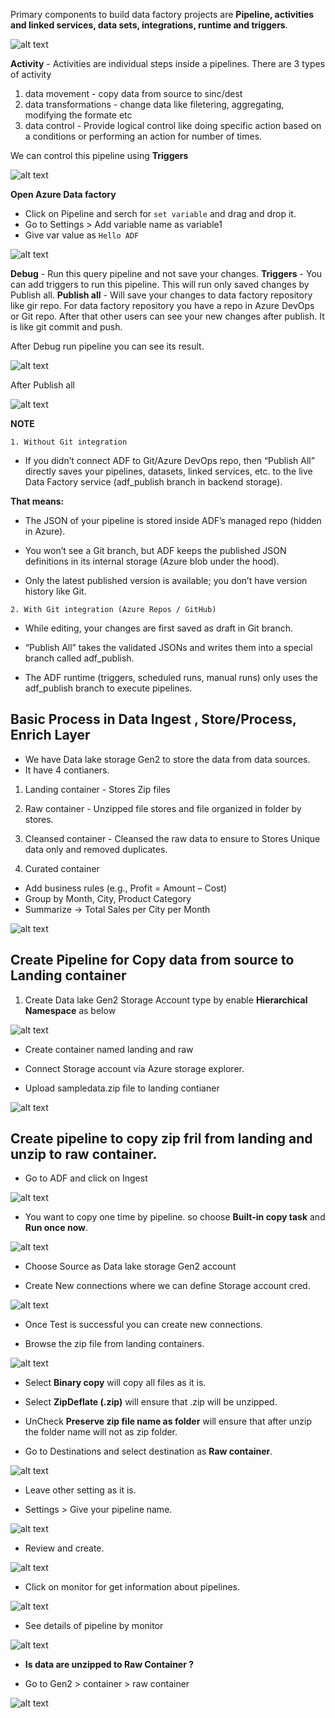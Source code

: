 Primary components to build data factory projects are **Pipeline, activities and linked services, data sets, integrations, runtime and triggers**.

![alt text](comp.png)

**Activity** - Activities are individual steps inside a pipelines.
There are 3 types of activity

1. data movement - copy data from source to sinc/dest
2. data transformations - change data like filetering, aggregating, modifying the formate etc
3. data control - Provide logical control like doing specific action based on a conditions or performing an action for number of times.

We can control this pipeline using **Triggers**

![alt text](activity.png)

**Open Azure Data factory**

- Click on Pipeline and serch for `set variable` and drag and drop it.
- Go to Settings > Add variable name as variable1
- Give var value as `Hello ADF`

![alt text](setvarpipe.png)

**Debug** - Run this query pipeline and not save your changes.
**Triggers** - You can add triggers to run this pipeline. This will run only saved changes by Publish all.
**Publish all** - Will save your changes to data factory repository like gir repo. For data factory repository you have a repo in Azure DevOps or Git repo.
After that other users can see your new changes after publish. It is like git commit and push.

After Debug run pipeline you can see its result.

![alt text](debug.png)

After Publish all

![alt text](afterpublish.png)

**NOTE**

`1. Without Git integration`

- If you didn’t connect ADF to Git/Azure DevOps repo, then “Publish All” directly saves your pipelines, datasets, linked services, etc. to the live Data Factory service (adf_publish branch in backend storage).

**That means:**

  - The JSON of your pipeline is stored inside ADF’s managed repo (hidden in Azure).

  - You won’t see a Git branch, but ADF keeps the published JSON definitions in its internal storage (Azure blob under the hood).

  - Only the latest published version is available; you don’t have version history like Git.

`2. With Git integration (Azure Repos / GitHub)`

  - While editing, your changes are first saved as draft in Git branch.

  - “Publish All” takes the validated JSONs and writes them into a special branch called adf_publish.

  - The ADF runtime (triggers, scheduled runs, manual runs) only uses the adf_publish branch to execute pipelines.

## Basic Process in Data Ingest , Store/Process, Enrich Layer

- We have Data lake storage Gen2 to store the data from data sources.
- It have 4 contianers.

1. Landing container - Stores Zip files
2. Raw container - Unzipped file stores and file organized in folder by stores.
3. Cleansed container - Cleansed the raw data to ensure to Stores Unique data only and removed duplicates.

4. Curated container

  - Add business rules (e.g., Profit = Amount – Cost)
  - Group by Month, City, Product Category
  - Summarize → Total Sales per City per Month

![alt text](DataIngest-to-Enrich.png)

Create Pipeline for Copy data from source to Landing container
---

1. Create Data lake Gen2 Storage Account type by enable **Hierarchical Namespace** as below

![alt text](Createdatalake.png)

- Create container named landing and raw

- Connect Storage account via Azure storage explorer.
- Upload sampledata.zip file to landing contianer

![alt text](data-to-landing.png)

Create pipeline to copy zip fril from landing and unzip to raw container.
---

- Go to ADF and click on Ingest

![alt text](ingest.png)

- You want to copy one time by pipeline. so choose **Built-in copy task** and **Run once now**.

![alt text](copydatapipe.png)

- Choose Source as Data lake storage Gen2 account

- Create New connections where we can define Storage account cred.

![alt text](newconnections.png)

- Once Test is successful you can create new connections.

- Browse the zip file from landing containers.

![alt text](browsefileland.png)

- Select **Binary copy** will copy all files as it is.

- Select **ZipDeflate (.zip)** will ensure that .zip will be unzipped.

- UnCheck **Preserve zip file name as folder** will ensure that after unzip the folder name will not as zip folder.

- Go to Destinations and select destination as **Raw container**.

![alt text](destraw.png)

- Leave other setting as it is.

- Settings > Give your pipeline name.

![alt text](pipelinename.png)

- Review and create.

![alt text](review.png)

- Click on monitor for get information about pipelines.

![alt text](monitor.png)

- See details of pipeline by monitor

![alt text](detailmonitor.png)

- **Is data are unzipped to Raw Container ?**

- Go to Gen2 > container > raw container

![alt text](rawunzip.png)